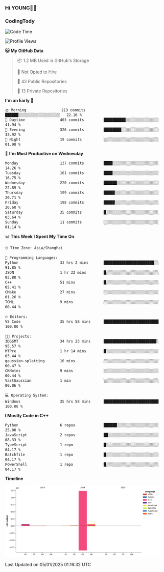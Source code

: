 <!--
**IHKYoung/IHKYoung** is a ✨ _special_ ✨ repository because its `README.md` (this file) appears on your GitHub profile.

Here are some ideas to get you started:

- 🔭 I’m currently working on ...
- 🌱 I’m currently learning ...
- 👯 I’m looking to collaborate on ...
- 🤔 I’m looking for help with ...
- 💬 Ask me about ...
- 📫 How to reach me: ...
- 😄 Pronouns: ...
- ⚡ Fun fact: ...
-->

### Hi YOUNG👋🏻


### CodingTody
<!--START_SECTION:waka-->
![Code Time](http://img.shields.io/badge/Code%20Time-639%20hrs%2023%20mins-blue)

![Profile Views](http://img.shields.io/badge/Profile%20Views-0-blue)

**🐱 My GitHub Data** 

> 📦 1.2 MB Used in GitHub's Storage 
 > 
> 🚫 Not Opted to Hire
 > 
> 📜 43 Public Repositories 
 > 
> 🔑 13 Private Repositories 
 > 
**I'm an Early 🐤** 

```text
🌞 Morning                213 commits         ██████░░░░░░░░░░░░░░░░░░░   22.16 % 
🌆 Daytime                403 commits         ██████████░░░░░░░░░░░░░░░   41.94 % 
🌃 Evening                326 commits         ████████░░░░░░░░░░░░░░░░░   33.92 % 
🌙 Night                  19 commits          ░░░░░░░░░░░░░░░░░░░░░░░░░   01.98 % 
```
📅 **I'm Most Productive on Wednesday** 

```text
Monday                   137 commits         ████░░░░░░░░░░░░░░░░░░░░░   14.26 % 
Tuesday                  161 commits         ████░░░░░░░░░░░░░░░░░░░░░   16.75 % 
Wednesday                220 commits         ██████░░░░░░░░░░░░░░░░░░░   22.89 % 
Thursday                 199 commits         █████░░░░░░░░░░░░░░░░░░░░   20.71 % 
Friday                   198 commits         █████░░░░░░░░░░░░░░░░░░░░   20.60 % 
Saturday                 35 commits          █░░░░░░░░░░░░░░░░░░░░░░░░   03.64 % 
Sunday                   11 commits          ░░░░░░░░░░░░░░░░░░░░░░░░░   01.14 % 
```


📊 **This Week I Spent My Time On** 

```text
🕑︎ Time Zone: Asia/Shanghai

💬 Programming Languages: 
Python                   33 hrs 2 mins       ███████████████████████░░   91.85 % 
JSON                     1 hr 22 mins        █░░░░░░░░░░░░░░░░░░░░░░░░   03.80 % 
C++                      51 mins             █░░░░░░░░░░░░░░░░░░░░░░░░   02.41 % 
CMake                    27 mins             ░░░░░░░░░░░░░░░░░░░░░░░░░   01.26 % 
TOML                     9 mins              ░░░░░░░░░░░░░░░░░░░░░░░░░   00.44 % 

🔥 Editors: 
VS Code                  35 hrs 58 mins      █████████████████████████   100.00 % 

🐱‍💻 Projects: 
3DGSMT                   34 hrs 23 mins      ████████████████████████░   95.57 % 
MTPre                    1 hr 14 mins        █░░░░░░░░░░░░░░░░░░░░░░░░   03.44 % 
gaussian-splatting       10 mins             ░░░░░░░░░░░░░░░░░░░░░░░░░   00.47 % 
CKNotes                  9 mins              ░░░░░░░░░░░░░░░░░░░░░░░░░   00.44 % 
VastGaussian             1 min               ░░░░░░░░░░░░░░░░░░░░░░░░░   00.06 % 

💻 Operating System: 
Windows                  35 hrs 58 mins      █████████████████████████   100.00 % 
```

**I Mostly Code in C++** 

```text
Python                   6 repos             ██████░░░░░░░░░░░░░░░░░░░   25.00 % 
JavaScript               2 repos             ██░░░░░░░░░░░░░░░░░░░░░░░   08.33 % 
TypeScript               1 repo              █░░░░░░░░░░░░░░░░░░░░░░░░   04.17 % 
Batchfile                1 repo              █░░░░░░░░░░░░░░░░░░░░░░░░   04.17 % 
PowerShell               1 repo              █░░░░░░░░░░░░░░░░░░░░░░░░   04.17 % 
```



**Timeline**

![Lines of Code chart](https://raw.githubusercontent.com/IHKYoung/IHKYoung/baseline/assets/bar_graph.png)


 Last Updated on 05/01/2025 01:16:32 UTC
<!--END_SECTION:waka-->
